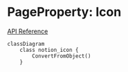 # PageProperty: Icon

[API Reference](https://developers.notion.com/reference/page-property-values#icon)

```mermaid
classDiagram
    class notion_icon {
        ConvertFromObject()
    }
```

